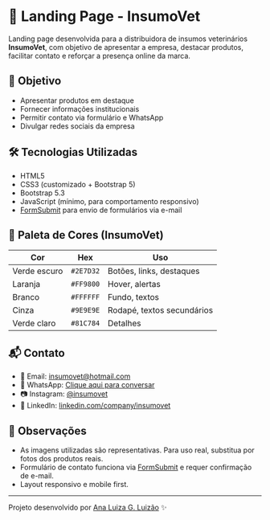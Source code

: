 # 🚀 Landing Page - InsumoVet

Landing page desenvolvida para a distribuidora de insumos veterinários **InsumoVet**, com objetivo de apresentar a empresa, destacar produtos, facilitar contato e reforçar a presença online da marca.

## 🎯 Objetivo

- Apresentar produtos em destaque
- Fornecer informações institucionais
- Permitir contato via formulário e WhatsApp
- Divulgar redes sociais da empresa

## 🛠️ Tecnologias Utilizadas

- HTML5
- CSS3 (customizado + Bootstrap 5)
- Bootstrap 5.3
- JavaScript (mínimo, para comportamento responsivo)
- [FormSubmit](https://formsubmit.co) para envio de formulários via e-mail

## 🎨 Paleta de Cores (InsumoVet)

| Cor         | Hex      | Uso                          |
|-------------|----------|------------------------------|
| Verde escuro| `#2E7D32`| Botões, links, destaques     |
| Laranja     | `#FF9800`| Hover, alertas               |
| Branco      | `#FFFFFF`| Fundo, textos                |
| Cinza       | `#9E9E9E`| Rodapé, textos secundários   |
| Verde claro | `#81C784`| Detalhes                     |


## 📬 Contato

- 📧 Email: [insumovet@hotmail.com](mailto:insumovet@hotmail.com)
- 📱 WhatsApp: [Clique aqui para conversar](https://wa.me/5514999999999)
- 📷 Instagram: [@insumovet](https://instagram.com/insumovet)
- 💼 LinkedIn: [linkedin.com/company/insumovet](https://linkedin.com/company/insumovet)

## 📌 Observações

- As imagens utilizadas são representativas. Para uso real, substitua por fotos dos produtos reais.
- Formulário de contato funciona via [FormSubmit](https://formsubmit.co) e requer confirmação de e-mail.
- Layout responsivo e mobile first.

---

Projeto desenvolvido por [Ana Luiza G. Luizão](#) ✨

